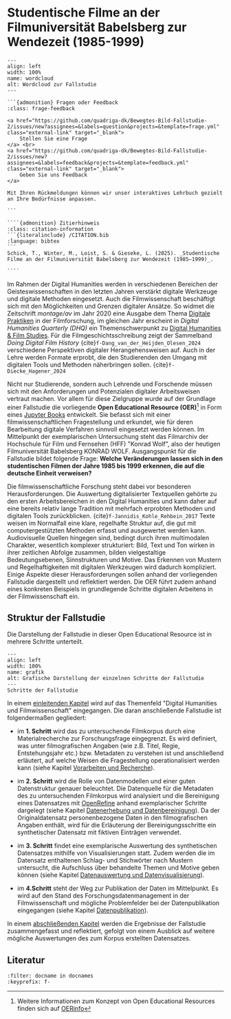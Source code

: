 # Studentische Filme an der Filmuniversität Babelsberg zur Wendezeit (1985-1999)

```{figure} assets/intro/Wordcloud.png
---
align: left
width: 100%
name: wordcloud
alt: Wordcloud zur Fallstudie
---

```

````{margin}
```{admonition} Fragen oder Feedback 
:class: frage-feedback

<a href="https://github.com/quadriga-dk/Bewegtes-Bild-Fallstudie-2/issues/new?assignees=&labels=question&projects=&template=frage.yml" class="external-link" target="_blank">
    Stellen Sie eine Frage
</a> <br>
<a href="https://github.com/quadriga-dk/Bewegtes-Bild-Fallstudie-2/issues/new?assignees=&labels=feedback&projects=&template=feedback.yml" class="external-link" target="_blank">
    Geben Sie uns Feedback
</a>

Mit Ihren Rückmeldungen können wir unser interaktives Lehrbuch gezielt an Ihre Bedürfnisse anpassen.

```
````
`````{margin}
````{admonition} Zitierhinweis
:class: citation-information
```{literalinclude} /CITATION.bib
:language: bibtex
```
Schick, T., Winter, M., Loist, S. & Gieseke, L. (2025). _Studentische Filme an der Filmuniversität Babelsberg zur Wendezeit (1985–1999)_.   

````
`````

Im Rahmen der Digital Humanities werden in verschiedenen Bereichen der Geisteswissenschaften in den letzten Jahren verstärkt digitale Werkzeuge und digitale Methoden eingesetzt. Auch die Filmwissenschaft beschäftigt sich mit den Möglichkeiten und Grenzen digitaler Ansätze. So widmet die Zeitschrift _montage/av_ im Jahr 2020 eine Ausgabe dem Thema <a href="https://montage-av.de/29-1-2020/" class="external-link" target="_blank">Digitale Praktiken</a> in der Filmforschung, im gleichen Jahr erscheint in _Digital Humanities Quarterly (DHQ)_ ein Themenschwerpunkt zu <a href="https://digitalhumanities.org/dhq/vol/14/4/index.html" class="external-link" target="_blank">Digital Humanities & Film Studies</a>. Für die Filmgeschichtsschreibung zeigt der Sammelband _Doing Digital Film History_ {cite}`f-Dang_van_der_Heijden_Olesen_2024` verschiedene Perspektiven digitaler Herangehensweisen auf. Auch in der Lehre werden Formate erprobt, die den Studierenden den Umgang mit digitalen Tools und Methoden näherbringen sollen. {cite}`f-Diecke_Hagener_2024`

Nicht nur Studierende, sondern auch Lehrende und Forschende müssen sich mit den Anforderungen und Potenzialen digitaler Arbeitsweisen vertraut machen. Vor allem für diese Zielgruppe wurde auf der Grundlage einer Fallstudie die vorliegende **Open Educational Resource (OER)**[^1] in Form eines <a href="https://jupyterbook.org/" class="external-link" target="_blank">Jupyter Books</a> entwickelt. Sie befasst sich mit einer filmwissenschaftlichen Fragestellung und erkundet, wie für deren Bearbeitung digitale Verfahren sinnvoll eingesetzt werden können. Im Mittelpunkt der exemplarischen Untersuchung steht das Filmarchiv der Hochschule für Film und Fernsehen (HFF) "Konrad Wolf", also der heutigen Filmuniversität Babelsberg KONRAD WOLF. Ausgangspunkt für die Fallstudie bildet folgende Frage: **Welche Veränderungen lassen sich in den studentischen Filmen der Jahre 1985 bis 1999 erkennen, die auf die deutsche Einheit verweisen?**

Die filmwissenschaftliche Forschung steht dabei vor besonderen Herausforderungen. Die Auswertung digitalisierter Textquellen gehörte zu den ersten Arbeitsbereichen in den Digital Humanities und kann daher auf eine bereits relativ lange Tradition mit mehrfach erprobten Methoden und digitalen Tools zurückblicken. {cite}`f-Jannidis_Kohle_Rehbein_2017` Texte weisen im Normalfall eine klare, regelhafte Struktur auf, die gut mit computergestützten Methoden erfasst und ausgewertet werden kann. Audiovisuelle Quellen hingegen sind, bedingt durch ihren multimodalen Charakter, wesentlich komplexer strukturiert: Bild, Text und Ton wirken in ihrer zeitlichen Abfolge zusammen, bilden vielgestaltige Bedeutungsebenen, Sinnstrukturen und Motive. Das Erkennen von Mustern und Regelhaftigkeiten mit digitalen Werkzeugen wird dadurch kompliziert. Einige Aspekte dieser Herausforderungen sollen anhand der vorliegenden Fallstudie dargestellt und reflektiert werden. Die OER führt zudem anhand eines konkreten Beispiels in grundlegende Schritte digitalen Arbeitens in der Filmwissenschaft ein.

## Struktur der Fallstudie

Die Darstellung der Fallstudie in dieser Open Educational Resource ist in mehrere Schritte unterteilt.

```{figure} assets/intro/Grafik_Schritte.png
---
align: left
width: 100%
name: grafik
alt: Grafische Darstellung der einzelnen Schritte der Fallstudie
---
Schritte der Fallstudie
```

In einem [einleitenden Kapitel](einleitung/filmwissenschaft) wird auf das Themenfeld "Digital Humanities und Filmwissenschaft" eingegangen. Die daran anschließende Fallstudie ist folgendermaßen gegliedert:

* im **1. Schritt** wird das zu untersuchende Filmkorpus durch eine Materialrecherche zur Forschungsfrage eingegrenzt. Es wird definiert, was unter filmografischen Angaben (wie z.B. Titel, Regie, Entstehungsjahr etc.) bzw. Metadaten zu verstehen ist und anschließend erläutert, auf welche Weisen die Fragestellung operationalisiert werden kann (siehe Kapitel [Vorarbeiten und Recherche](recherche/material)).

* im **2. Schritt** wird die Rolle von Datenmodellen und einer guten Datenstruktur genauer beleuchtet. Die Datenquelle für die Metadaten des zu untersuchenden Filmkorpus wird analysiert und die Bereinigung eines Datensatzes mit <a href="https://openrefine.org/" class="external-link" target="_blank">OpenRefine</a> anhand exemplarischer Schritte dargelegt (siehe Kapitel [Datenerhebung und Datenbereinigung](bereinigung/modell)). Da der Originaldatensatz personenbezogene Daten in den filmografischen Angaben enthält, wird für die Erläuterung der Bereinigungsschritte ein synthetischer Datensatz mit fiktiven Einträgen verwendet.

* im **3. Schritt** findet eine exemplarische Auswertung des synthetischen Datensatzes mithilfe von Visualisierungen statt. Zudem werden die im Datensatz enthaltenen Schlag- und Stichwörter nach Mustern untersucht, die Aufschluss über behandelte Themen und Motive geben können (siehe Kapitel [Datenauswertung und Datenvisualisierung](auswertung/visualisierung)).

* im **4.Schritt** steht der Weg zur Publikation der Daten im Mittelpunkt. Es wird auf den Stand des Forschungsdatenmanagement in der Filmwissenschaft und mögliche Problemfelder bei der Datenpublikation eingegangen (siehe Kapitel [Datenpublikation](publikation/forschungsdaten)).

In einem [abschließenden Kapitel](zusammenfassung/reflexion) werden die Ergebnisse der Fallstudie zusammengefasst und reflektiert, gefolgt von einem Ausblick auf weitere mögliche Auswertungen des zum Korpus erstellten Datensatzes.



## Literatur
```{bibliography}
:filter: docname in docnames
:keyprefix: f-
```

[^1]: Weitere Informationen zum Konzept von Open Educational Resources finden sich auf <a href="https://open-educational-resources.de/" class="external-link" target="_blank">OERinfo</a>
